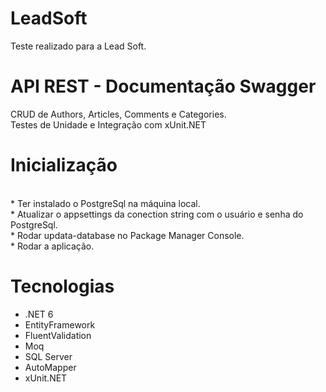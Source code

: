 # LeadSoft

Teste realizado para a Lead Soft.

# API REST - Documentação Swagger
CRUD de Authors, Articles, Comments e Categories.
<br>
Testes de Unidade e Integração com xUnit.NET 
<br>
# Inicialização
<br>
* Ter instalado o PostgreSql na máquina local.
<br>
* Atualizar o appsettings da conection string com o usuário e senha do PostgreSql.
<br>
* Rodar updata-database no Package Manager Console.
<br>
* Rodar a aplicação.
<br>

# Tecnologias
* .NET 6
* EntityFramework
* FluentValidation
* Moq
* SQL Server
* AutoMapper
* xUnit.NET
